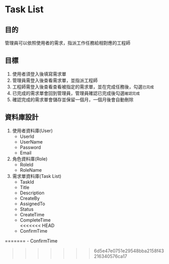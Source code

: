 # Task List   
## 目的   
管理員可以依照使用者的需求，指派工作任務給相對應的工程師   
## 目標   
1. 使用者須登入後填寫需求單   
2. 管理員需登入後查看需求單，並指派工程師   
3. 工程師需登入後查看查看被指定的需求單，並在完成任務後，勾選`已完成`    
4. 已完成的需求單會回到管理員，管理員確認已完成後勾選`確認完成`    
5. 確認完成的需求單會儲存並保留一個月，一個月後會自動刪除   
   
## 資料庫設計   
1. 使用者資料庫(User)   
    - UserId    
    - UserName   
    - Password   
    - Email   
2. 角色資料庫(Role)   
    - RoleId   
    - RoleName   
3. 需求單資料庫(Task List)   
    - TaskId   
    - Title   
    - Description   
    - CreateBy   
    - AssignedTo   
    - Status   
    - CreateTime   
    - CompleteTime   
<<<<<<< HEAD
    - ConfirmTime   
   
   
=======
    - ConfirmTime  
>>>>>>> 6d5e47e0751e29548bba2158f43216340576ca17
